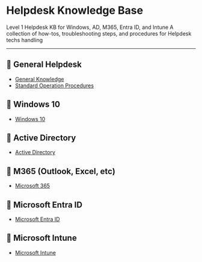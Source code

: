 # Helpdesk Knowledge Base

Level 1 Helpdesk KB for Windows, AD, M365, Entra ID, and Intune
A collection of how-tos, troubleshooting steps, and procedures for Helpdesk techs handling

---

## 📂 General Helpdesk 

- [General Knowledge](./general-helpdesk)
- [Standard Operation Procedures](./technician-sops)
  
## 📂 Windows 10

- [Windows 10](./windows-10)

## 📂 Active Directory 

- [Active Directory](./active-directory)

## 📂 M365 (Outlook, Excel, etc)

- [Microsoft 365](./microsoft-365)

## 📂 Microsoft Entra ID

- [Microsoft Entra ID](./microsoft-entra)

## 📂 Microsoft Intune
- [Microsoft Intune](./microsoft-intune)
